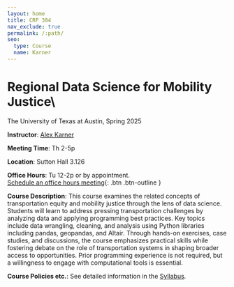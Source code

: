 ```yaml
---
layout: home
title: CRP 384
nav_exclude: true
permalink: /:path/
seo:
  type: Course
  name: Karner
---
```


# Regional Data Science for Mobility Justice\
The University of Texas at Austin, Spring 2025

**Instructor**: [Alex Karner](https://www.alexkarner.com)

**Meeting Time**: Th 2-5p

**Location**: Sutton Hall 3.126

**Office Hours**: Tu 12-2p or by appointment.\
[Schedule an office hours meeting](https://calendly.com/akarner/15min){: .btn .btn-outline }

**Course Description**: This course examines the related concepts of transportation equity and mobility justice through the lens of data science. Students will learn to address pressing transportation challenges by analyzing data and applying programming best practices. Key topics include data wrangling, cleaning, and analysis using Python libraries including pandas, geopandas, and Altair. Through hands-on exercises, case studies, and discussions, the course emphasizes practical skills while fostering debate on the role of transportation systems in shaping broader access to opportunities. Prior programming experience is not required, but a willingness to engage with computational tools is essential.

**Course Policies etc.**: See detailed information in the [Syllabus](https://aakarner.github.io/regional-data-science/syllabus/).